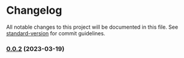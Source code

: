 # Changelog

All notable changes to this project will be documented in this file. See [standard-version](https://github.com/conventional-changelog/standard-version) for commit guidelines.

### [0.0.2](https://github.com///compare/v1.0.3...v0.0.2) (2023-03-19)
